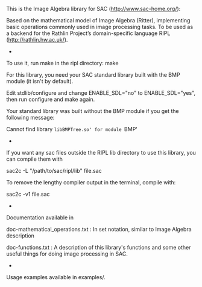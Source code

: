 This is the Image Algebra library for SAC (http://www.sac-home.org/):

Based on the mathematical model of Image Algebra (Ritter), implementing basic operations commonly used in image processing tasks. To be used as a backend for the Rathlin Project’s domain-specific language RIPL (http://rathlin.hw.ac.uk/).

-
To use it, run make in the ripl directory:
make

For this library, you need your SAC standard library built with the BMP module (it isn't by default).

Edit stdlib/configure and change ENABLE_SDL="no" to ENABLE_SDL="yes", then run configure and make again.

Your standard library was built without the BMP module if you get the following message:

Cannot find library `libBMPTree.so' for module `BMP'

-
If you want any sac files outside the RIPL lib directory to use this library, you can compile them with

sac2c -L "/path/to/sac/ripl/lib" file.sac


To remove the lengthy compiler output in the terminal, compile with:

sac2c -v1 file.sac

-
Documentation available in

doc-mathematical_operations.txt : In set notation, similar to Image Algebra description

doc-functions.txt 				: A description of this library's functions and some other useful things for doing image processing in SAC.

-
Usage examples available in examples/.
